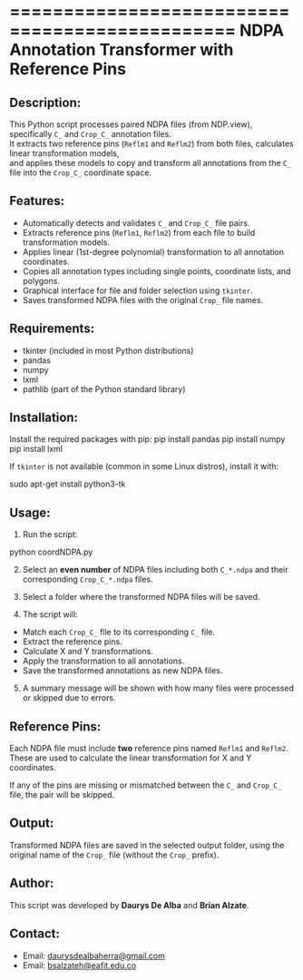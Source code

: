 ===============================================
NDPA Annotation Transformer with Reference Pins
===============================================

Description:
------------
This Python script processes paired NDPA files (from NDP.view), specifically `C_` and `Crop_C_` annotation files.  
It extracts two reference pins (`Reflm1` and `Reflm2`) from both files, calculates linear transformation models,  
and applies these models to copy and transform all annotations from the `C_` file into the `Crop_C_` coordinate space.

Features:
---------
- Automatically detects and validates `C_` and `Crop_C_` file pairs.
- Extracts reference pins (`Reflm1`, `Reflm2`) from each file to build transformation models.
- Applies linear (1st-degree polynomial) transformation to all annotation coordinates.
- Copies all annotation types including single points, coordinate lists, and polygons.
- Graphical interface for file and folder selection using `tkinter`.
- Saves transformed NDPA files with the original `Crop_` file names.

Requirements:
-------------
- tkinter (included in most Python distributions)
- pandas
- numpy
- lxml
- pathlib (part of the Python standard library)

Installation:
-------------
Install the required packages with pip:
pip install pandas
pip install numpy
pip install lxml


If `tkinter` is not available (common in some Linux distros), install it with:

sudo apt-get install python3-tk


Usage:
------
1. Run the script:

python coordNDPA.py

2. Select an **even number** of NDPA files including both `C_*.ndpa` and their corresponding `Crop_C_*.ndpa` files.

3. Select a folder where the transformed NDPA files will be saved.

4. The script will:
- Match each `Crop_C_` file to its corresponding `C_` file.
- Extract the reference pins.
- Calculate X and Y transformations.
- Apply the transformation to all annotations.
- Save the transformed annotations as new NDPA files.

5. A summary message will be shown with how many files were processed or skipped due to errors.

Reference Pins:
---------------
Each NDPA file must include **two** reference pins named `Reflm1` and `Reflm2`.  
These are used to calculate the linear transformation for X and Y coordinates.

If any of the pins are missing or mismatched between the `C_` and `Crop_C_` file, the pair will be skipped.

Output:
-------
Transformed NDPA files are saved in the selected output folder, using the original name of the `Crop_` file (without the `Crop_` prefix).

Author:
-------
This script was developed by **Daurys De Alba** and **Brian Alzate**.

Contact:
--------
- Email: daurysdealbaherra@gmail.com  
- Email: bsalzateh@eafit.edu.co

